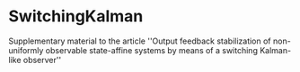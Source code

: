 # SwitchingKalman
Supplementary material to the article ''Output feedback stabilization of non-uniformly observable state-affine systems by means of a switching Kalman-like observer'' 
